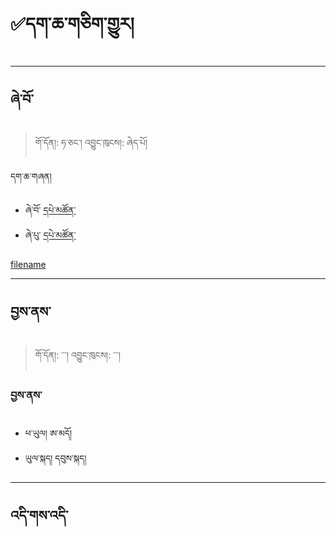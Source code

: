 # ✅དག་ཆ་གཅིག་གྱུར།

------------------------------------------------------------------------
ཞེ་བོ་
--------
> གོ་དོན།: ཧ་ཅང་། འབྱུང་ཁུངས།: ཞེད་པོ།

དག་ཆ་གཞན།
- ཞེ་བོ་ 
[དཔེ་མཚོན་](https://github.com/MonlamAI/Wiki/blob/main/docs/stt/assets/0123.mp3 ':include :type=audio')
- ཞེ་པུ་ 
[དཔེ་མཚོན་](https://samplelib.com/lib/preview/mp3/sample-3s.mp3 ':include :type=audio')

[filename](_media/example.md ':include :type=code')


------------------------------------------------------------------------

བྱས་ནས་
----
>  གོ་དོན།: ་་་། འབྱུང་ཁུངས།: ་་་།

### བྱས་ནས་
- ཕ་ཡུལ། ཨ་མདོ།
- ཡུལ་སྐད། དབུས་སྐད།



------------------------------------------------------------------------

འདི་གས་འདི་
----
